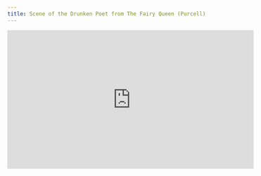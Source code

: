 ```yaml
---
title: Scene of the Drunken Poet from The Fairy Queen (Purcell)
---
```

<iframe width="560" height="315" src="https://www.youtube.com/embed/x58H_BeVXi0" title="YouTube video player" frameborder="0" allow="accelerometer; autoplay; clipboard-write; encrypted-media; gyroscope; picture-in-picture" allowfullscreen></iframe>